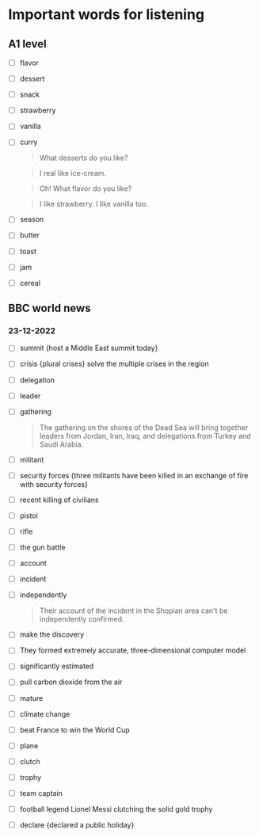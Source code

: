 # Important words for listening

## A1 level

- [ ] flavor
- [ ] dessert
- [ ] snack
- [ ] strawberry
- [ ] vanilla
- [ ] curry

    > What desserts do you like?

    > I real like ice-cream.

    > Oh! What flavor do you like?

    > I like strawberry. I like vanilla too.

- [ ] season
- [ ] butter
- [ ] toast
- [ ] jam
- [ ] cereal

## BBC world news

### 23-12-2022

- [ ] summit {host a Middle East summit today}

- [ ] crisis {plural crises} solve the multiple crises in the region

- [ ] delegation
- [ ] leader
- [ ] gathering
    > The gathering on the shores of the Dead Sea will bring together leaders from Jordan, Iran, Iraq, and delegations from Turkey and Saudi Arabia.

- [ ] militant
- [ ] security forces {three militants have been killed in an exchange of fire with security forces}

- [ ] recent killing of civilians

- [ ] pistol
- [ ] rifle
- [ ] the gun battle

- [ ] account
- [ ] incident
- [ ] independently
    > Their account of the incident in the Shopian area can't be independently confirmed.

- [ ] make the discovery

- [ ] They formed extremely accurate, three-dimensional computer model

- [ ] significantly estimated

- [ ] pull carbon dioxide from the air

- [ ] mature
- [ ] climate change

- [ ] beat France to win the World Cup

- [ ] plane
- [ ] clutch
- [ ] trophy
- [ ] team captain
- [ ] football legend Lionel Messi clutching the solid gold trophy

- [ ] declare {declared a public holiday}
